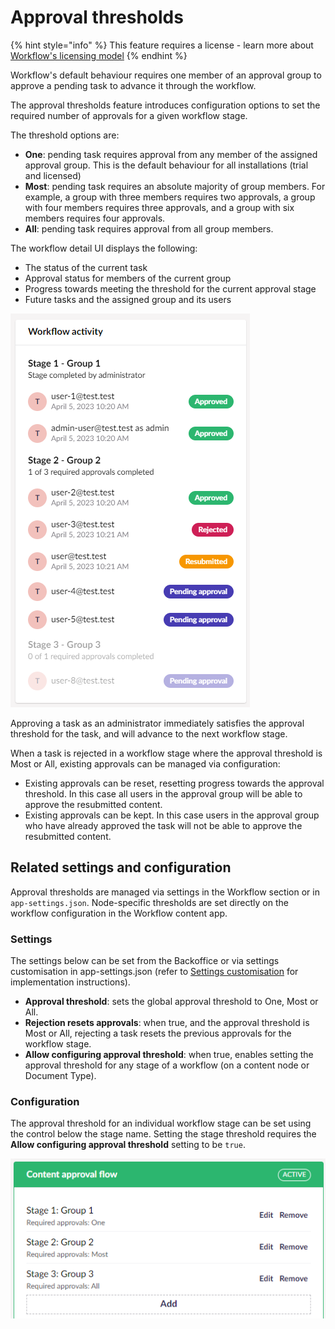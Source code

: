 # Approval thresholds

{% hint style="info" %}
This feature requires a license - learn more about [Workflow's licensing model](https://umbraco.com/products/umbraco-workflow)
{% endhint %}

Workflow's default behaviour requires one member of an approval group to approve a pending task to advance it through the workflow. 

The approval thresholds feature introduces configuration options to set the required number of approvals for a given workflow stage.

The threshold options are:

 - **One**: pending task requires approval from any member of the assigned approval group. This is the default behaviour for all installations (trial and licensed)
 - **Most**: pending task requires an absolute majority of group members. For example, a group with three members requires two approvals, a group with four members requires three approvals, and a group with six members requires four approvals.
 - **All**: pending task requires approval from all group members.

The workflow detail UI displays the following:

 - The status of the current task
 - Approval status for members of the current group
 - Progress towards meeting the threshold for the current approval stage
 - Future tasks and the assigned group and its users

![Tasklist with approval thresholds](./images/tasklist-with-approval-thresholds.png)

Approving a task as an administrator immediately satisfies the approval threshold for the task, and will advance to the next workflow stage.

When a task is rejected in a workflow stage where the approval threshold is Most or All, existing approvals can be managed via configuration:
 - Existing approvals can be reset, resetting progress towards the approval threshold. In this case all users in the approval group will be able to approve the resubmitted content.
 - Existing approvals can be kept. In this case users in the approval group who have already approved the task will not be able to approve the resubmitted content. 

## Related settings and configuration

Approval thresholds are managed via settings in the Workflow section or in `app-settings.json`. Node-specific thresholds are set directly on the workflow configuration in the Workflow content app.

### Settings
The settings below can be set from the Backoffice or via settings customisation in app-settings.json (refer to [Settings customisation](https://docs.umbraco.com/umbraco-workflow/getting-started/configuration#settingscustomization) for implementation instructions).

 - **Approval threshold**: sets the global approval threshold to One, Most or All.
 - **Rejection resets approvals**: when true, and the approval threshold is Most or All, rejecting a task resets the previous approvals for the workflow stage.
 - **Allow configuring approval threshold**: when true, enables setting the approval threshold for any stage of a workflow (on a content node or Document Type).

### Configuration
The approval threshold for an individual workflow stage can be set using the control below the stage name. Setting the stage threshold requires the **Allow configuring approval threshold** setting to be `true`.

![Setting approval threshold for individual workflow stages](./images/approval-flow-with-thresholds.png)

